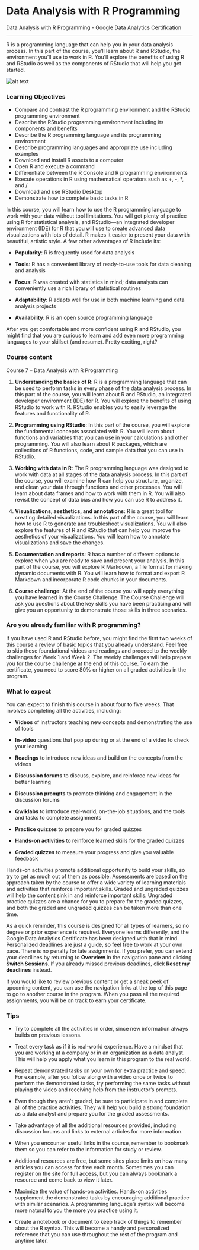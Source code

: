 # Data Analysis with R Programming
Data Analysis with R Programming - Google Data Analytics Certification 
*******
R is a programming language that can help you in your data analysis process. In this part of the course, you’ll learn about R and RStudio, the environment you’ll use to work in R. You’ll explore the benefits of using R and RStudio as well as the components of RStudio that will help you get started.    

![alt text](https://images.credly.com/size/340x340/images/7abb071f-772a-46fe-a899-5a11699a62dc/GCC_badge_DA_1000x1000.png)


### Learning Objectives
* Compare and contrast the R programming environment and the RStudio programming environment
* Describe the RStudio programming environment including its components and benefits
* Describe the R programming language and its programming environment
* Describe programming languages and appropriate use including examples
* Download and install R assets to a computer
* Open R and execute a command
* Differentiate between the R Console and R programming environments
* Execute operations in R using mathematical operators such as +, -, *, and /
* Download and use RStudio Desktop
* Demonstrate how to complete basic tasks in R

In this course, you will learn how to use the R programming language to work with your data without tool limitations. You will get plenty of practice using R for statistical analysis, and RStudio—an integrated developer environment (IDE) for R that you will use to create advanced data visualizations with lots of detail. R makes it easier to present your data with beautiful, artistic style. A few other advantages of R include its:

* **Popularity**: R is frequently used for data analysis

* **Tools**: R has a convenient library of ready-to-use tools for data cleaning and analysis

* **Focus**: R was created with statistics in mind; data analysts can conveniently use a rich library of statistical routines

* **Adaptability**: R adapts well for use in both machine learning and data analysis projects

* **Availability**: R is an open source programming language  

After you get comfortable and more confident using R and RStudio, you might find that you are curious to learn and add even more programming languages to your skillset (and resume). Pretty exciting, right?

### Course content    


Course 7 – Data Analysis with R Programming

1. **Understanding the basics of R**: R is a programming language that can be used to perform tasks in every phase of the data analysis process. In this part of the course, you will learn about R and RStudio, an integrated developer environment (IDE) for R. You will explore the benefits of using RStudio to work with R. RStudio enables you to easily leverage the features and functionality of R. 

2. **Programming using RStudio**: In this part of the course, you will explore the fundamental concepts associated with R. You will learn about functions and variables that you can use in your calculations and other programming. You will also learn about R packages, which are collections of R functions, code, and sample data that you can use in RStudio.

3. **Working with data in R**: The R programming language was designed to work with data at all stages of the data analysis process. In this part of the course, you will examine how R can help you structure, organize, and clean your data through functions and other processes. You will learn about data frames and how to work with them in R. You will also revisit the concept of data bias and how you can use R to address it.

4. **Visualizations, aesthetics, and annotations**: R is a great tool for creating detailed visualizations. In this part of the course, you will learn how to use R to generate and troubleshoot visualizations. You will also explore the features of R and RStudio that can help you improve the aesthetics of your visualizations. You will learn how to annotate visualizations and save the changes. 

5. **Documentation and reports**: R has a number of different options to explore when you are ready to save and present your analysis. In this part of the course, you will explore R Markdown, a file format for making dynamic documents with R. You will learn how to format and export R Markdown and incorporate R code chunks in your documents.

6. **Course challenge**: At the end of the course you will apply everything you have learned in the Course Challenge. The Course Challenge will ask you questions about the key skills you have been practicing and will give you an opportunity to demonstrate those skills in three scenarios.  

### Are you already familiar with R programming?    


If you have used R and RStudio before, you might find the first two weeks of this course a review of basic topics that you already understand. Feel free to skip these foundational videos and readings and proceed to the weekly challenges for Week 1 and Week 2. The weekly challenges will help prepare you for the course challenge at the end of this course. To earn the certificate, you need to score 80% or higher on all graded activities in the program.

### What to expect    


You can expect to finish this course in about four to five weeks. That involves completing all the activities, including:

* **Videos** of instructors teaching new concepts and demonstrating the use of tools 

* **In-video** questions that pop up during or at the end of a video to check your learning

* **Readings** to introduce new ideas and build on the concepts from the videos

* **Discussion forums** to discuss, explore, and reinforce new ideas for better learning

* **Discussion prompts** to promote thinking and engagement in the discussion forums

* **Qwiklabs** to introduce real-world, on-the-job situations, and the tools and tasks to complete assignments 

* **Practice quizzes** to prepare you for graded quizzes

* **Hands-on activities** to reinforce learned skills for the graded quizzes

* **Graded quizzes** to measure your progress and give you valuable feedback 

Hands-on activities promote additional opportunity to build your skills, so try to get as much out of them as possible. Assessments are based on the approach taken by the course to offer a wide variety of learning materials and activities that reinforce important skills. Graded and ungraded quizzes will help the content sink in and reinforce important skills. Ungraded practice quizzes are a chance for you to prepare for the graded quizzes, and both the graded and ungraded quizzes can be taken more than one time. 

As a quick reminder, this course is designed for all types of learners, so no degree or prior experience is required. Everyone learns differently, and the Google Data Analytics Certificate has been designed with that in mind. Personalized deadlines are just a guide, so feel free to work at your own pace. There is no penalty for late assignments. If you prefer, you can extend your deadlines by returning to **Overview** in the navigation pane and clicking **Switch Sessions**. If you already missed previous deadlines, click **Reset my deadlines** instead.

If you would like to review previous content or get a sneak peek of upcoming content, you can use the navigation links at the top of this page to go to another course in the program. When you pass all the required assignments, you will be on track to earn your certificate. 

### Tips    


* Try to complete all the activities in order, since new information always builds on previous lessons.

* Treat every task as if it is real-world experience. Have a mindset that you are working at a company or in an organization as a data analyst. This will help you apply what you learn in this program to the real world.

* Repeat demonstrated tasks on your own for extra practice and speed. For example, after you follow along with a video once or twice to perform the demonstrated tasks, try performing the same tasks without playing the video and receiving help from the instructor’s prompts.

* Even though they aren’t graded, be sure to participate in and complete all of the practice activities. They will help you build a strong foundation as a data analyst and prepare you for the graded assessments.

* Take advantage of all the additional resources provided, including discussion forums and links to external articles for more information.

* When you encounter useful links in the course, remember to bookmark them so you can refer to the information for study or review.

* Additional resources are free, but some sites place limits on how many articles you can access for free each month. Sometimes you can register on the site for full access, but you can always bookmark a resource and come back to view it later.

* Maximize the value of hands-on activities. Hands-on activities supplement the demonstrated tasks by encouraging additional practice with similar scenarios. A programming language’s syntax will become more natural to you the more you practice using it. 

* Create a notebook or document to keep track of things to remember about the R syntax. This will become a handy and personalized reference that you can use throughout the rest of the program and anytime later.

